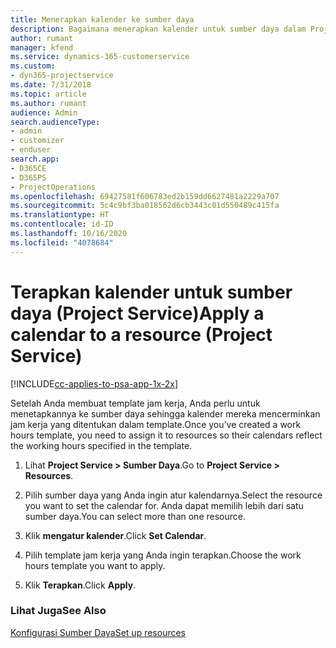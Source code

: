```yaml
---
title: Menerapkan kalender ke sumber daya
description: Bagaimana menerapkan kalender untuk sumber daya dalam Project Service
author: rumant
manager: kfend
ms.service: dynamics-365-customerservice
ms.custom:
- dyn365-projectservice
ms.date: 7/31/2018
ms.topic: article
ms.author: rumant
audience: Admin
search.audienceType:
- admin
- customizer
- enduser
search.app:
- D365CE
- D365PS
- ProjectOperations
ms.openlocfilehash: 69427581f606783ed2b159dd6627481a2229a707
ms.sourcegitcommit: 5c4c9bf3ba018562d6cb3443c01d550489c415fa
ms.translationtype: HT
ms.contentlocale: id-ID
ms.lasthandoff: 10/16/2020
ms.locfileid: "4078684"
---
```

# <a name="apply-a-calendar-to-a-resource-project-service"></a><span data-ttu-id="7b23f-103">Terapkan kalender untuk sumber daya (Project Service)</span><span class="sxs-lookup"><span data-stu-id="7b23f-103">Apply a calendar to a resource (Project Service)</span></span>

[!INCLUDE[cc-applies-to-psa-app-1x-2x](../includes/cc-applies-to-psa-app-1x-2x.md)]

<span data-ttu-id="7b23f-104">Setelah Anda membuat template jam kerja, Anda perlu untuk menetapkannya ke sumber daya sehingga kalender mereka mencerminkan jam kerja yang ditentukan dalam template.</span><span class="sxs-lookup"><span data-stu-id="7b23f-104">Once you’ve created a work hours template, you need to assign it to resources so their calendars reflect the working hours specified in the template.</span></span>  
  
1.  <span data-ttu-id="7b23f-105">Lihat **Project Service > Sumber Daya**.</span><span class="sxs-lookup"><span data-stu-id="7b23f-105">Go to **Project Service > Resources**.</span></span>  
  
2.  <span data-ttu-id="7b23f-106">Pilih sumber daya yang Anda ingin atur kalendarnya.</span><span class="sxs-lookup"><span data-stu-id="7b23f-106">Select the resource you want to set the calendar for.</span></span> <span data-ttu-id="7b23f-107">Anda dapat memilih lebih dari satu sumber daya.</span><span class="sxs-lookup"><span data-stu-id="7b23f-107">You can select more than one resource.</span></span>  
  
3.  <span data-ttu-id="7b23f-108">Klik **mengatur kalender**.</span><span class="sxs-lookup"><span data-stu-id="7b23f-108">Click **Set Calendar**.</span></span>  
  
4.  <span data-ttu-id="7b23f-109">Pilih template jam kerja yang Anda ingin terapkan.</span><span class="sxs-lookup"><span data-stu-id="7b23f-109">Choose the work hours template you want to apply.</span></span>  
  
5.  <span data-ttu-id="7b23f-110">Klik **Terapkan**.</span><span class="sxs-lookup"><span data-stu-id="7b23f-110">Click **Apply**.</span></span>  
  
### <a name="see-also"></a><span data-ttu-id="7b23f-111">Lihat Juga</span><span class="sxs-lookup"><span data-stu-id="7b23f-111">See Also</span></span>  
 [<span data-ttu-id="7b23f-112">Konfigurasi Sumber Daya</span><span class="sxs-lookup"><span data-stu-id="7b23f-112">Set up resources</span></span>](../psa/set-up-resources.md)
